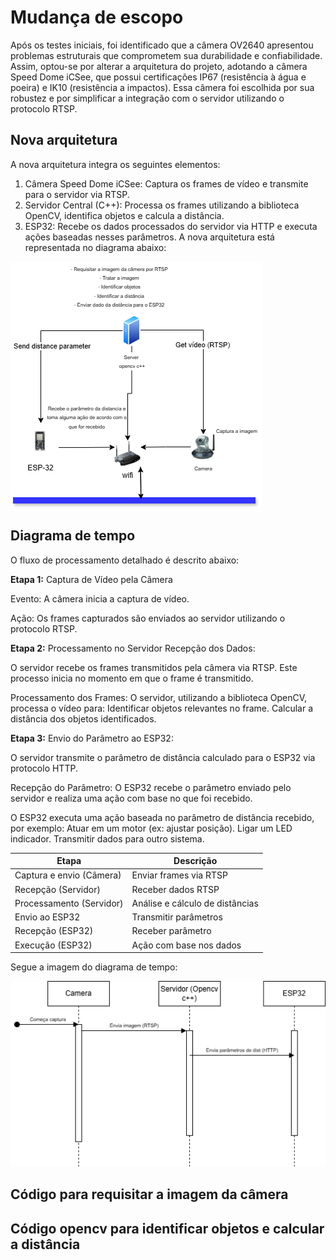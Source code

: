 
  <h1> Mudança de escopo </h1>
  <p>Após os testes iniciais, foi identificado que a câmera OV2640 apresentou problemas estruturais que comprometem sua durabilidade e confiabilidade. Assim, optou-se por alterar a arquitetura do projeto, adotando a câmera Speed Dome iCSee, que possui certificações IP67 (resistência à água e poeira) e IK10 (resistência a impactos). Essa câmera foi escolhida por sua robustez e por simplificar a integração com o servidor utilizando o protocolo RTSP.</p>
  <h2>Nova arquitetura</h2>
  <p>A nova arquitetura integra os seguintes elementos:

1. Câmera Speed Dome iCSee: Captura os frames de vídeo e transmite para o servidor via RTSP.
2. Servidor Central (C++): Processa os frames utilizando a biblioteca OpenCV, identifica objetos e calcula a distância.
3. ESP32: Recebe os dados processados do servidor via HTTP e executa ações baseadas nesses parâmetros.
A nova arquitetura está representada no diagrama abaixo:

</p>
  <img src= "pi3arquitetura-diagram.drawio2.png" alt = "aruitetura">
  <h2>Diagrama de tempo</h2>

  <p>O fluxo de processamento detalhado é descrito abaixo:

<b>Etapa 1:</b> Captura de Vídeo pela Câmera


Evento: A câmera inicia a captura de vídeo.


Ação: Os frames capturados são enviados ao servidor utilizando o protocolo RTSP.


<b>Etapa 2:</b> Processamento no Servidor
Recepção dos Dados:

O servidor recebe os frames transmitidos pela câmera via RTSP.
Este processo inicia no momento em que o frame é transmitido.

Processamento dos Frames: 
O servidor, utilizando a biblioteca OpenCV, processa o vídeo para:
Identificar objetos relevantes no frame.
Calcular a distância dos objetos identificados.

<b>Etapa 3:</b> Envio do Parâmetro ao ESP32: 


O servidor transmite o parâmetro de distância calculado para o ESP32 via protocolo HTTP.

Recepção do Parâmetro:
O ESP32 recebe o parâmetro enviado pelo servidor e realiza uma ação com base no que foi recebido.


O ESP32 executa uma ação baseada no parâmetro de distância recebido, por exemplo:
Atuar em um motor (ex: ajustar posição).
Ligar um LED indicador.
Transmitir dados para outro sistema.

 <table>
        <thead>
            <tr>
                <th>Etapa</th>
                <th>Descrição</th>
            </tr>
        </thead>
        <tbody>
            <tr>
                <td>Captura e envio (Câmera)</td>
                <td>Enviar frames via RTSP</td>
            </tr>
            <tr>
                <td>Recepção (Servidor)</td>
                <td>Receber dados RTSP</td>
            </tr>
            <tr>
                <td>Processamento (Servidor)</td>
                <td>Análise e cálculo de distâncias</td>
            </tr>
            <tr>
                <td>Envio ao ESP32</td>
                <td>Transmitir parâmetros</td>
            </tr>
            <tr>
                <td>Recepção (ESP32)</td>
                <td>Receber parâmetro</td>
            </tr>
            <tr>
                <td>Execução (ESP32)</td>
                <td>Ação com base nos dados</td>
            </tr>
        </tbody>
    </table>

Segue a imagem do diagrama de tempo:</p>

  <img src = "diagrama-tempo-pi3.drawio.png" alt = "Diagrama de tempo">

  <h2>Código para requisitar a imagem da câmera</h2>
  <p></p>
  <h2>Código opencv para identificar objetos e calcular a distância</h2>
